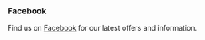 ### Facebook

Find us on [Facebook](https://www.facebook.com/chrisjamesbarbers/) for our latest offers and information.
